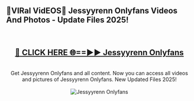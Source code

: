 <h2>🔴VIRal VidEOS🔴 Jessyyrenn Onlyfans Videos And Photos - Update Files 2025!</h2>
<br>
<div align="center">
<h2><a href="https://virallinks.top/odZfE0" rel="nofollow">🔴 CLICK HERE 🌐==►► Jessyyrenn Onlyfans</a></h2>
<br>
Get Jessyyrenn Onlyfans and all content. Now you can access all videos and pictures of Jessyyrenn Onlyfans. New Updated Files 2025!
<br>
<br>
<a href="https://virallinks.top/odZfE0" rel="nofollow" data-target="animated-image.originalLink"><img src="https://i.imgur.com/dJHk4Zq.gif)" alt="Jessyyrenn Onlyfans" style="max-width: 100%; display: inline-block;" data-target="animated-image.originalImage"></a>
</div>
<br>
